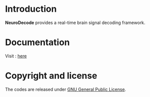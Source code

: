 

# Introduction

**NeuroDecode** provides a real-time brain signal decoding framework. 

# Documentation
Visit : [here](./docs/sphinx/_build/html/index.html)

# Copyright and license
The codes are released under [GNU General Public License](https://www.gnu.org/licenses/old-licenses/lgpl-2.1.html).
